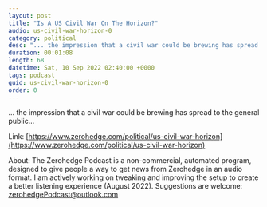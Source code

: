 ```yaml
---
layout: post
title: "Is A US Civil War On The Horizon?"
audio: us-civil-war-horizon-0
category: political
desc: "... the impression that a civil war could be brewing has spread to the general public..."
duration: 00:01:08
length: 68
datetime: Sat, 10 Sep 2022 02:40:00 +0000
tags: podcast
guid: us-civil-war-horizon-0
order: 0
---
```

... the impression that a civil war could be brewing has spread to the general public...

Link: [https://www.zerohedge.com/political/us-civil-war-horizon](https://www.zerohedge.com/political/us-civil-war-horizon)

About: The Zerohedge Podcast is a non-commercial, automated program, designed to give people a way to get news from Zerohedge in an audio format.  I am actively working on tweaking and improving the setup to create a better listening experience (August 2022).  Suggestions are welcome: [zerohedgePodcast@outlook.com](mailto:zerohedgePodcast@outlook.com)